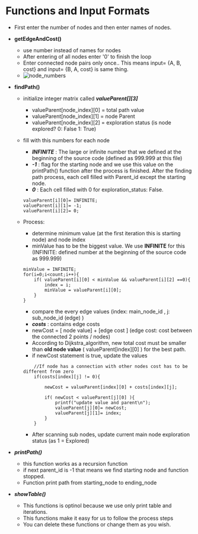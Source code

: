 # Functions and Input Formats
 - First enter the number of nodes and then enter names of nodes.
 - **getEdgeAndCost()**
    - use number instead of names for nodes
    - After entering of all nodes enter '0' to finish the loop
    - Enter connected node pairs only once.. This means input= {A, B, cost} and input= {B, A, cost} is same thing.
    - ![node_numbers](https://i.hizliresim.com/bjo1374.png)
- **findPath()**
    - initialize integer matrix called **_valueParent[][3]_**
        - valueParent[node_index][0] = total path value
        - valueParent[node_index][1] = node Parent
        - valueParent[node_index][2] = exploration status (is node explored? 0: False 1: True)
    - fill with this numbers for each node
        - **_INFINITE_** : The large or infinite number that we defined at the beginning of the source code (defined as 999.999 at this file)
        - **_-1_** : flag for the starting node and we use this value on the printPath() function after the process is finished. After the finding path process, each cell filled with Parent_id except the starting node.
        - **_0_** : Each cell filled with 0 for exploration_status: False. 
        ```
        valueParent[i][0]= INFINITE;
        valueParent[i][1]= -1;
        valueParent[i][2]= 0;
        ```
    - Process:
        - determine minimum value (at the first iteration this is starting node) and node index
        - minValue has to be the biggest value. We use **INFINITE** for this (INFINITE: defined number at the beginning of the source code as 999.999)
        ```
        minValue = INFINITE;
        for(i=0;i<count;i++){
            if( valueParent[i][0] < minValue && valueParent[i][2] ==0){
                index = i;
                minValue = valueParent[i][0];
            }
        }
        ```

        - compare the every edge values (index: main_node_id , j: sub_node_id (edge) )
        - **_costs_** : contains edge costs
        - newCost = [ node value]  + [edge cost ]  (edge cost: cost between the connected 2 points / nodes)
        - According to Dijkstra_algorithm, new total cost must be smaller than **old node value** ( valueParent[index][0] ) for the best path.
        - if newCost statement is true, update the values
        ```
            //If node has a connection with other nodes cost has to be different from zero
            if(costs[index][j] != 0){
                
                newCost = valueParent[index][0] + costs[index][j];

                if( newCost < valueParent[j][0] ){
                    printf("update value and parent\n");
                    valueParent[j][0]= newCost;
                    valueParent[j][1]= index; 
                }
            }
        ```
        - After scanning sub nodes, update current main node exploration status (as 1 = Explored)
- **_printPath()_**
    - this function works as a recursion function
    - if next parent_id is -1 that means we find starting node and function stopped.
    - Function print path from starting_node to ending_node

- **_showTable()_**
    - This functions is optinol because we use only print table and iterations.
    - This functions make it easy for us to follow the process steps
    - You can delete these functions or change them as you wish. 
